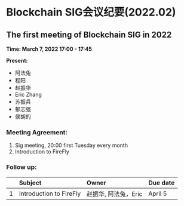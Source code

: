
# Blockchain SIG会议纪要(2022.02)

## The first meeting of Blockchain SIG in 2022

**Time: March 7, 2022 17:00 - 17:45**

**Present:** 
 - 阿法兔
 - 程阳
 - 赵振华
 - Eric Zhang
 - 苏振兵
 - 郁志强
 - 侯胡的

### Meeting Agreement: 

1. Sig meeting, 20:00 first Tuesday every month
2. Introduction to FireFly


### Follow up:

|   | Subject | Owner | Due date |
|---:|:---------|:-------|----------|
| 1 | Introduction to FireFly | 赵振华, 阿法兔，Eric | April 5 |
